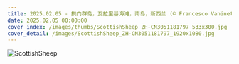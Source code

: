 ```yaml
---
title: 2025.02.05 - 拱门群岛，瓦拉里基海滩，南岛，新西兰 (© Francesco Vaninetti/AWL/plainpicture)
date: 2025.02.05 00:00:00
cover_index: /images/thumbs/ScottishSheep_ZH-CN3051181797_533x300.jpg
cover_detail: /images/ScottishSheep_ZH-CN3051181797_1920x1080.jpg
---
```


![ScottishSheep](/images/ScottishSheep_ZH-CN3051181797_1920x1080.jpg)

